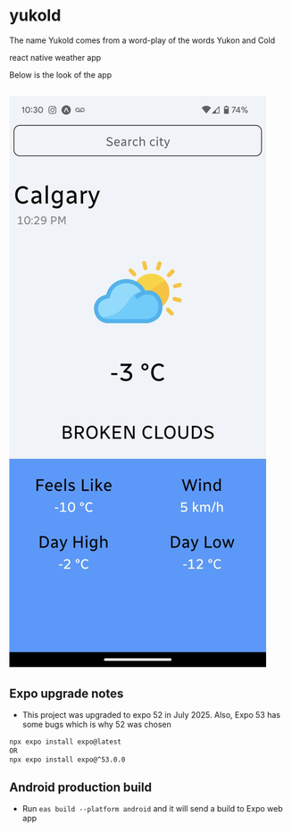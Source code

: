 # yukold
The name Yukold comes from a word-play of the words Yukon and Cold

react native weather app

Below is the look of the app

![1](https://github.com/pandyama/yukold/blob/main/assets/AppScreenshot.jpg)
---

## Expo upgrade notes
- This project was upgraded to expo 52 in July 2025. Also, Expo 53 has some bugs which is why 52 was chosen
```
npx expo install expo@latest
OR
npx expo install expo@^53.0.0
```
## Android production build
- Run `eas build --platform android` and it will send a build to Expo web app
